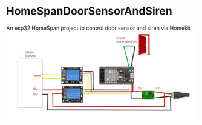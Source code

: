 # HomeSpanDoorSensorAndSiren
An esp32 HomeSpan project to control door sensor and siren via Homekit
![enter image description here](https://raw.githubusercontent.com/giuliolibrando/HomeSpanDoorSensorAndSiren/main/schema.png)
